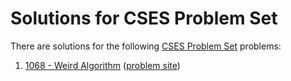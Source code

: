 # Solutions for CSES Problem Set

There are solutions for the following [CSES Problem Set](https://cses.fi/problemset/list/) problems:

1. [1068 - Weird Algorithm]([c/c++]Weird_Algorithm.cpp)  ([problem site](https://cses.fi/problemset/task/1068))
